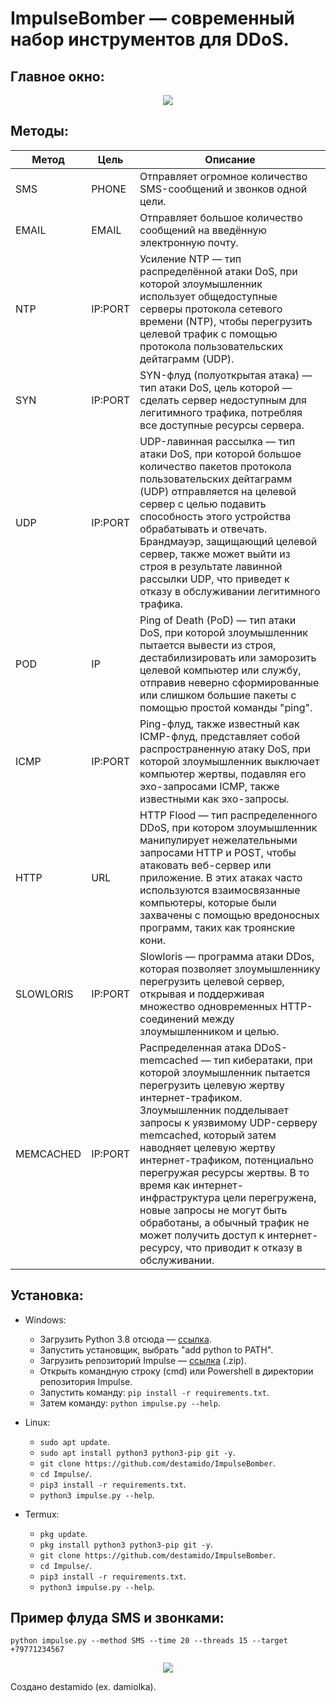 # ImpulseBomber — современный набор инструментов для DDoS.

## Главное окно:
<p align="center">
  <img src="https://i.imgur.com/Eu0dMdP.png">
</p>

## Методы:
| Метод               |   Цель   | Описание |
| ---------------------| -----------|-------------|
| SMS                  | PHONE     | Отправляет огромное количество SMS-сообщений и звонков одной цели. |
| EMAIL                | EMAIL     | Отправляет большое количество сообщений на введённую электронную почту. |
| NTP                  | IP:PORT    | Усиление NTP — тип распределённой атаки DoS, при которой злоумышленник использует общедоступные серверы протокола сетевого времени (NTP), чтобы перегрузить целевой трафик с помощью протокола пользовательских дейтаграмм (UDP). |
| SYN                  | IP:PORT    | SYN-флуд (полуоткрытая атака) — тип атаки DoS, цель которой — сделать сервер недоступным для легитимного трафика, потребляя все доступные ресурсы сервера. |
| UDP                  | IP:PORT    | UDP-лавинная рассылка — тип атаки DoS, при которой большое количество пакетов протокола пользовательских дейтаграмм (UDP) отправляется на целевой сервер с целью подавить способность этого устройства обрабатывать и отвечать. Брандмауэр, защищающий целевой сервер, также может выйти из строя в результате лавинной рассылки UDP, что приведет к отказу в обслуживании легитимного трафика. |
| POD | IP         | Ping of Death (PoD) — тип атаки DoS, при которой злоумышленник пытается вывести из строя, дестабилизировать или заморозить целевой компьютер или службу, отправив неверно сформированные или слишком большие пакеты с помощью простой команды "ping". |
| ICMP                 | IP:PORT    | Ping-флуд, также известный как ICMP-флуд, представляет собой распространенную атаку DoS, при которой злоумышленник выключает компьютер жертвы, подавляя его эхо-запросами ICMP, также известными как эхо-запросы. |
| HTTP                 | URL        | HTTP Flood — тип распределенного DDoS, при котором злоумышленник манипулирует нежелательными запросами HTTP и POST, чтобы атаковать веб-сервер или приложение. В этих атаках часто используются взаимосвязанные компьютеры, которые были захвачены с помощью вредоносных программ, таких как троянские кони. |
| SLOWLORIS          | IP:PORT    | Slowloris — программа атаки DDos, которая позволяет злоумышленнику перегрузить целевой сервер, открывая и поддерживая множество одновременных HTTP-соединений между злоумышленником и целью. |
| MEMCACHED            | IP:PORT    | Распределенная атака DDoS-memcached — тип кибератаки, при которой злоумышленник пытается перегрузить целевую жертву интернет-трафиком. Злоумышленник подделывает запросы к уязвимому UDP-серверу memcached, который затем наводняет целевую жертву интернет-трафиком, потенциально перегружая ресурсы жертвы. В то время как интернет-инфраструктура цели перегружена, новые запросы не могут быть обработаны, а обычный трафик не может получить доступ к интернет-ресурсу, что приводит к отказу в обслуживании. |

## Установка:
* Windows:
  * Загрузить Python 3.8 отсюда — [ссылка](https://www.python.org/downloads/release/python-38).
  * Запустить установщик, выбрать "add python to PATH".
  * Загрузить репозиторий Impulse — [ссылка](https://github.com/destamido/ImpulseBomber/archive/refs/heads/main.zip) (.zip).
  * Открыть командную строку (cmd) или Powershell в директории репозитория Impulse.
  * Запустить команду: `pip install -r requirements.txt`.
  * Затем команду: `python impulse.py --help`.


* Linux:
  * `sudo apt update`.
  * `sudo apt install python3 python3-pip git -y`.
  * `git clone https://github.com/destamido/ImpulseBomber`.
  * `cd Impulse/`.
  * `pip3 install -r requirements.txt`.
  * `python3 impulse.py --help`.


* Termux:
  * `pkg update`.
  * `pkg install python3 python3-pip git -y`.
  * `git clone https://github.com/destamido/ImpulseBomber`.
  * `cd Impulse/`.
  * `pip3 install -r requirements.txt`.
  * `python3 impulse.py --help`.

## Пример флуда SMS и звонками:
```python impulse.py --method SMS --time 20 --threads 15 --target +79771234567```

<p align="center">
  <img src="https://i.imgur.com/ZpPAJyD.png">
</p>

Создано destamido (ex. damiolka).
